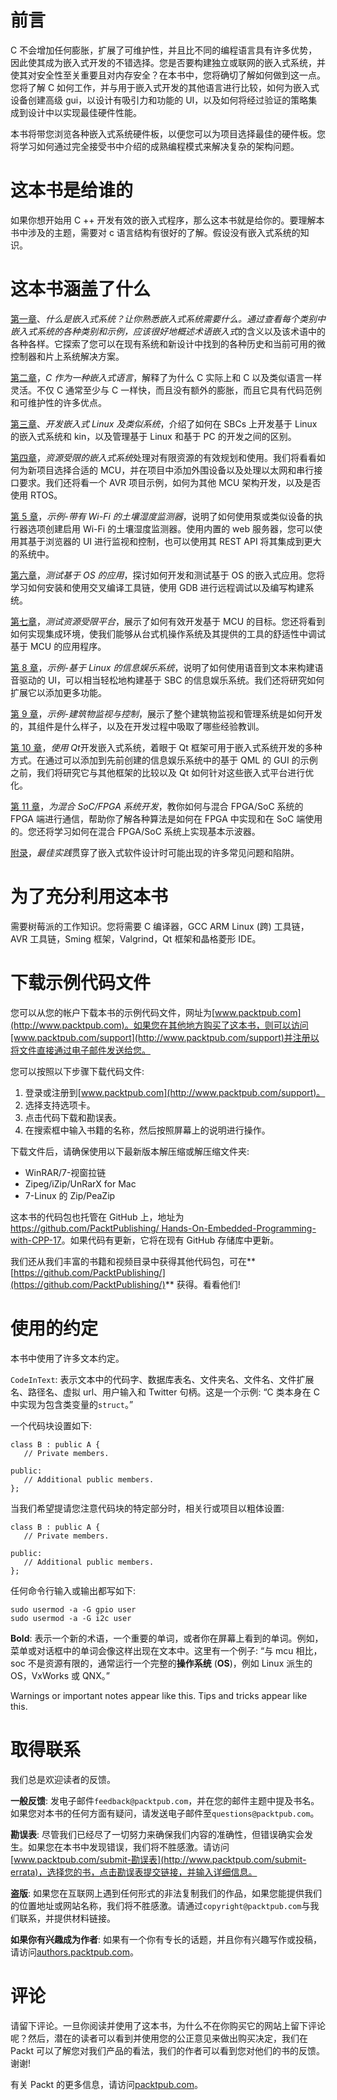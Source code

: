 # 前言

C 不会增加任何膨胀，扩展了可维护性，并且比不同的编程语言具有许多优势，因此使其成为嵌入式开发的不错选择。您是否要构建独立或联网的嵌入式系统，并使其对安全性至关重要且对内存安全？在本书中，您将确切了解如何做到这一点。您将了解 C 如何工作，并与用于嵌入式开发的其他语言进行比较，如何为嵌入式设备创建高级 gui，以设计有吸引力和功能的 UI，以及如何将经过验证的策略集成到设计中以实现最佳硬件性能。

本书将带您浏览各种嵌入式系统硬件板，以便您可以为项目选择最佳的硬件板。您将学习如何通过完全接受书中介绍的成熟编程模式来解决复杂的架构问题。

# 这本书是给谁的

如果你想开始用 C ++ 开发有效的嵌入式程序，那么这本书就是给你的。要理解本书中涉及的主题，需要对 c 语言结构有很好的了解。假设没有嵌入式系统的知识。

# 这本书涵盖了什么

[第一章](01.html)、*什么是嵌入式系统？*让你熟悉嵌入式系统需要什么。通过查看每个类别中嵌入式系统的各种类别和示例，应该很好地概述术语*嵌入式*的含义以及该术语中的各种各样。它探索了您可以在现有系统和新设计中找到的各种历史和当前可用的微控制器和片上系统解决方案。

[第二章](02.html)，*C 作为一种嵌入式语言*，解释了为什么 C 实际上和 C 以及类似语言一样灵活。不仅 C 通常至少与 C 一样快，而且没有额外的膨胀，而且它具有代码范例和可维护性的许多优点。

[第三章](03.html)、*开发嵌入式 Linux 及类似系统*，介绍了如何在 SBCs 上开发基于 Linux 的嵌入式系统和 kin，以及管理基于 Linux 和基于 PC 的开发之间的区别。

[第四章](04.html)，*资源受限的嵌入式系统*处理对有限资源的有效规划和使用。我们将看看如何为新项目选择合适的 MCU，并在项目中添加外围设备以及处理以太网和串行接口要求。我们还将看一个 AVR 项目示例，如何为其他 MCU 架构开发，以及是否使用 RTOS。

[第 5 章](05.html)，*示例-带有 Wi-Fi 的土壤湿度监测器*，说明了如何使用泵或类似设备的执行器选项创建启用 Wi-Fi 的土壤湿度监测器。使用内置的 web 服务器，您可以使用其基于浏览器的 UI 进行监视和控制，也可以使用其 REST API 将其集成到更大的系统中。

[第六章](06.html)，*测试基于 OS 的应用*，探讨如何开发和测试基于 OS 的嵌入式应用。您将学习如何安装和使用交叉编译工具链，使用 GDB 进行远程调试以及编写构建系统。

[第七章](07.html)，*测试资源受限平台*，展示了如何有效开发基于 MCU 的目标。您还将看到如何实现集成环境，使我们能够从台式机操作系统及其提供的工具的舒适性中调试基于 MCU 的应用程序。

[第 8 章](08.html)，*示例-基于 Linux 的信息娱乐系统*，说明了如何使用语音到文本来构建语音驱动的 UI，可以相当轻松地构建基于 SBC 的信息娱乐系统。我们还将研究如何扩展它以添加更多功能。

[第 9 章](09.html)，*示例-建筑物监视与控制*，展示了整个建筑物监视和管理系统是如何开发的，其组件是什么样子，以及在开发过程中吸取了哪些经验教训。

[第 10 章](03.html)，*使用 Qt*开发嵌入式系统，着眼于 Qt 框架可用于嵌入式系统开发的多种方式。在通过可以添加到先前创建的信息娱乐系统中的基于 QML 的 GUI 的示例之前，我们将研究它与其他框架的比较以及 Qt 如何针对这些嵌入式平台进行优化。

[第 11 章](11.html)，*为混合 SoC/FPGA 系统开发*，教你如何与混合 FPGA/SoC 系统的 FPGA 端进行通信，帮助你了解各种算法是如何在 FPGA 中实现和在 SoC 端使用的。您还将学习如何在混合 FPGA/SoC 系统上实现基本示波器。

[附录](12.html)，*最佳实践*贯穿了嵌入式软件设计时可能出现的许多常见问题和陷阱。

# 为了充分利用这本书

需要树莓派的工作知识。您将需要 C 编译器，GCC ARM Linux (跨) 工具链，AVR 工具链，Sming 框架，Valgrind，Qt 框架和晶格菱形 IDE。

# 下载示例代码文件

您可以从您的帐户下载本书的示例代码文件，网址为[www.packtpub.com](http://www.packtpub.com)。如果您在其他地方购买了这本书，则可以访问[www.packtpub.com/support](http://www.packtpub.com/support)并注册以将文件直接通过电子邮件发送给您。

您可以按照以下步骤下载代码文件:

1.  登录或注册到[www.packtpub.com](http://www.packtpub.com/support)。
2.  选择支持选项卡。
3.  点击代码下载和勘误表。
4.  在搜索框中输入书籍的名称，然后按照屏幕上的说明进行操作。

下载文件后，请确保使用以下最新版本解压缩或解压缩文件夹:

*   WinRAR/7-视窗拉链
*   Zipeg/iZip/UnRarX for Mac
*   7-Linux 的 Zip/PeaZip

这本书的代码包也托管在 GitHub 上，地址为[https://github.com/PacktPublishing/ Hands-On-Embedded-Programming-with-CPP-17](https://github.com/PacktPublishing/Hands-On-Embedded-Programming-with-CPP-17)。如果代码有更新，它将在现有 GitHub 存储库中更新。

我们还从我们丰富的书籍和视频目录中获得其他代码包，可在**[https://github.com/PacktPublishing/](https://github.com/PacktPublishing/)** 获得。看看他们!

# 使用的约定

本书中使用了许多文本约定。

`CodeInText`: 表示文本中的代码字、数据库表名、文件夹名、文件名、文件扩展名、路径名、虚拟 url、用户输入和 Twitter 句柄。这是一个示例: “C 类本身在 C 中实现为包含类变量的`struct`。”

一个代码块设置如下:

```
class B : public A { 
   // Private members. 

public: 
   // Additional public members. 
}; 
```

当我们希望提请您注意代码块的特定部分时，相关行或项目以粗体设置:

```
class B : public A { 
   // Private members. 

public: 
   // Additional public members. 
}; 
```

任何命令行输入或输出都写如下:

```
sudo usermod -a -G gpio user
sudo usermod -a -G i2c user
```

**Bold**: 表示一个新的术语，一个重要的单词，或者你在屏幕上看到的单词。例如，菜单或对话框中的单词会像这样出现在文本中。这里有一个例子: “与 mcu 相比，soc 不是资源有限的，通常运行一个完整的**操作系统** (**OS**)，例如 Linux 派生的 OS，VxWorks 或 QNX。”

Warnings or important notes appear like this. Tips and tricks appear like this.

# 取得联系

我们总是欢迎读者的反馈。

**一般反馈**: 发电子邮件`feedback@packtpub.com`，并在您的邮件主题中提及书名。如果您对本书的任何方面有疑问，请发送电子邮件至`questions@packtpub.com`。

**勘误表**: 尽管我们已经尽了一切努力来确保我们内容的准确性，但错误确实会发生。如果您在本书中发现错误，我们将不胜感激。请访问[www.packtpub.com/submit-勘误表](http://www.packtpub.com/submit-errata)，选择您的书，点击勘误表提交链接，并输入详细信息。

**盗版**: 如果您在互联网上遇到任何形式的非法复制我们的作品，如果您能提供我们的位置地址或网站名称，我们将不胜感激。请通过`copyright@packtpub.com`与我们联系，并提供材料链接。

**如果你有兴趣成为作者**: 如果有一个你有专长的话题，并且你有兴趣写作或投稿，请访问[authors.packtpub.com](http://authors.packtpub.com/)。

# 评论

请留下评论。一旦你阅读并使用了这本书，为什么不在你购买它的网站上留下评论呢？然后，潜在的读者可以看到并使用您的公正意见来做出购买决定，我们在 Packt 可以了解您对我们产品的看法，我们的作者可以看到您对他们的书的反馈。谢谢!

有关 Packt 的更多信息，请访问[packtpub.com](https://www.packtpub.com/)。